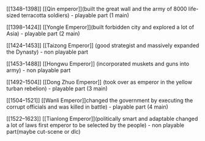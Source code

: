 
[[1348–1398]] [[Qin emperor]](built the great wall and the army of 8000 life-sized terracotta soldiers) - playable part (1 main)

[[1398–1424]] [[Yongle Emperor]](built forbidden city and explored a lot of Asia) - playable part (2 main)

[[1424–1453]] [[Taizong Emperor]] (good strategist and massively expanded the Dynasty) - non playable part

[[1453–1488]] [[Hongwu Emperor]] (incorporated muskets and guns into army) - non playable part

[[1492–1504]] [[Dong Zhuo Emperor]] (took over as emperor in the yellow turban rebelion) - playable part (3 main)

[[1504–1521]] [[Wanli Emperor]]changed the government by executing the corrupt officials and was killed in battle) - playable part (4 main)

[[1522–1623]] [[Tianlong Emperor]](politically smart and adaptable changed a lot of laws first emperor to be selected by the people) - non playable part(maybe cut-scene or dlc)


